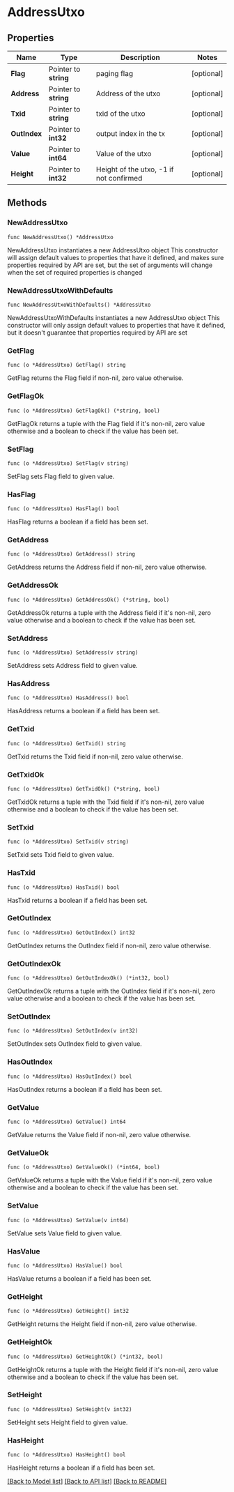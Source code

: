 # AddressUtxo

## Properties

Name | Type | Description | Notes
------------ | ------------- | ------------- | -------------
**Flag** | Pointer to **string** | paging flag | [optional] 
**Address** | Pointer to **string** | Address of the utxo | [optional] 
**Txid** | Pointer to **string** | txid of the utxo | [optional] 
**OutIndex** | Pointer to **int32** | output index in the tx | [optional] 
**Value** | Pointer to **int64** | Value of the utxo | [optional] 
**Height** | Pointer to **int32** | Height of the utxo, -1 if not confirmed | [optional] 

## Methods

### NewAddressUtxo

`func NewAddressUtxo() *AddressUtxo`

NewAddressUtxo instantiates a new AddressUtxo object
This constructor will assign default values to properties that have it defined,
and makes sure properties required by API are set, but the set of arguments
will change when the set of required properties is changed

### NewAddressUtxoWithDefaults

`func NewAddressUtxoWithDefaults() *AddressUtxo`

NewAddressUtxoWithDefaults instantiates a new AddressUtxo object
This constructor will only assign default values to properties that have it defined,
but it doesn't guarantee that properties required by API are set

### GetFlag

`func (o *AddressUtxo) GetFlag() string`

GetFlag returns the Flag field if non-nil, zero value otherwise.

### GetFlagOk

`func (o *AddressUtxo) GetFlagOk() (*string, bool)`

GetFlagOk returns a tuple with the Flag field if it's non-nil, zero value otherwise
and a boolean to check if the value has been set.

### SetFlag

`func (o *AddressUtxo) SetFlag(v string)`

SetFlag sets Flag field to given value.

### HasFlag

`func (o *AddressUtxo) HasFlag() bool`

HasFlag returns a boolean if a field has been set.

### GetAddress

`func (o *AddressUtxo) GetAddress() string`

GetAddress returns the Address field if non-nil, zero value otherwise.

### GetAddressOk

`func (o *AddressUtxo) GetAddressOk() (*string, bool)`

GetAddressOk returns a tuple with the Address field if it's non-nil, zero value otherwise
and a boolean to check if the value has been set.

### SetAddress

`func (o *AddressUtxo) SetAddress(v string)`

SetAddress sets Address field to given value.

### HasAddress

`func (o *AddressUtxo) HasAddress() bool`

HasAddress returns a boolean if a field has been set.

### GetTxid

`func (o *AddressUtxo) GetTxid() string`

GetTxid returns the Txid field if non-nil, zero value otherwise.

### GetTxidOk

`func (o *AddressUtxo) GetTxidOk() (*string, bool)`

GetTxidOk returns a tuple with the Txid field if it's non-nil, zero value otherwise
and a boolean to check if the value has been set.

### SetTxid

`func (o *AddressUtxo) SetTxid(v string)`

SetTxid sets Txid field to given value.

### HasTxid

`func (o *AddressUtxo) HasTxid() bool`

HasTxid returns a boolean if a field has been set.

### GetOutIndex

`func (o *AddressUtxo) GetOutIndex() int32`

GetOutIndex returns the OutIndex field if non-nil, zero value otherwise.

### GetOutIndexOk

`func (o *AddressUtxo) GetOutIndexOk() (*int32, bool)`

GetOutIndexOk returns a tuple with the OutIndex field if it's non-nil, zero value otherwise
and a boolean to check if the value has been set.

### SetOutIndex

`func (o *AddressUtxo) SetOutIndex(v int32)`

SetOutIndex sets OutIndex field to given value.

### HasOutIndex

`func (o *AddressUtxo) HasOutIndex() bool`

HasOutIndex returns a boolean if a field has been set.

### GetValue

`func (o *AddressUtxo) GetValue() int64`

GetValue returns the Value field if non-nil, zero value otherwise.

### GetValueOk

`func (o *AddressUtxo) GetValueOk() (*int64, bool)`

GetValueOk returns a tuple with the Value field if it's non-nil, zero value otherwise
and a boolean to check if the value has been set.

### SetValue

`func (o *AddressUtxo) SetValue(v int64)`

SetValue sets Value field to given value.

### HasValue

`func (o *AddressUtxo) HasValue() bool`

HasValue returns a boolean if a field has been set.

### GetHeight

`func (o *AddressUtxo) GetHeight() int32`

GetHeight returns the Height field if non-nil, zero value otherwise.

### GetHeightOk

`func (o *AddressUtxo) GetHeightOk() (*int32, bool)`

GetHeightOk returns a tuple with the Height field if it's non-nil, zero value otherwise
and a boolean to check if the value has been set.

### SetHeight

`func (o *AddressUtxo) SetHeight(v int32)`

SetHeight sets Height field to given value.

### HasHeight

`func (o *AddressUtxo) HasHeight() bool`

HasHeight returns a boolean if a field has been set.


[[Back to Model list]](../README.md#documentation-for-models) [[Back to API list]](../README.md#documentation-for-api-endpoints) [[Back to README]](../README.md)


